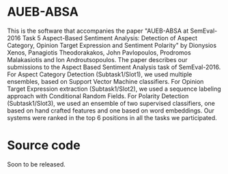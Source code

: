 # AUEB-ABSA

This is the software that accompanies the paper "AUEB-ABSA at SemEval-2016 Task 5 Aspect-Based Sentiment Analysis:
Detection of Aspect Category, Opinion Target Expression and Sentiment Polarity" by Dionysios Xenos, Panagiotis Theodorakakos, John Pavlopoulos, Prodromos Malakasiotis and Ion Androutsopoulos. The paper describes our submissions to the Aspect Based Sentiment Analysis task of SemEval-2016. For Aspect Category Detection (Subtask1/Slot1), we used multiple ensembles, based on Support Vector Machine classifiers. For Opinion Target Expression extraction (Subtask1/Slot2), we used a sequence labeling approach with Conditional Random Fields. For Polarity Detection (Subtask1/Slot3), we used an ensemble of two supervised classifiers, one based on hand crafted features and one based on word embeddings. Our systems were ranked in the top 6 positions in all the tasks we participated.

# Source code

Soon to be released.



